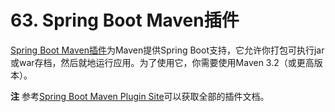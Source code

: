 # 63. Spring Boot Maven插件

[Spring Boot Maven插件](http://docs.spring.io/spring-boot/docs/1.4.1.RELEASE/maven-plugin/)为Maven提供Spring Boot支持，它允许你打包可执行jar或war存档，然后就地运行应用。为了使用它，你需要使用Maven 3.2（或更高版本）。

**注** 参考[Spring Boot Maven Plugin Site](http://docs.spring.io/spring-boot/docs/1.4.1.RELEASE/maven-plugin/)可以获取全部的插件文档。

